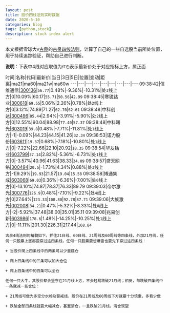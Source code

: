```yaml
---
layout: post
title: 股价四线法则实时数据
date: 2020-5-10
categories: blog
tags: [python,stock]
description: stock index alert
---
```



本文根据雪球大v[古泉](https://xueqiu.com/u/7148646888)的[古泉四线法则](https://xueqiu.com/7148646888/130498192)，计算了自己的一些自选股当前所处位置，用于持续追踪验证，帮助自己进行判断。

**说明**：下表中4线对应取值为`红色`表示最新价处于对应指标上方，属正面

时间|名称|代码|最新价|当日|3日|5日|位置|变动|距离|ma21|ma60|ma21w|ma60w
---|---|---|---|---|---|---|---|---
09:38:42|信维通信|[300136](https://xueqiu.com/S/SZ300136)|`56.77`|0.48%|-9.36%|-10.31%|处`3`线上方|0|10.09%|60.17|`55.71`|`50.56`|`42.99`
09:38:45|寒锐钴业|[300618](https://xueqiu.com/S/SZ300618)|`69.55`|5.06%|2.26%|0.78%|处`2`线上方|0|3.12%|74.89|71.27|`62.70`|`62.61`
09:38:48|中科创达|[300496](https://xueqiu.com/S/SZ300496)|`85.44`|2.94%|-3.91%|-5.90%|处`2`线上方|0|12.55%|90.04|88.98|`77.40`|`57.37`
09:38:48|中科曙光|[603019](https://xueqiu.com/S/SH603019)|`39.8`|0.48%|-7.71%|-11.81%|处`1`线上方|-1|-0.09%|44.23|44.15|41.26|`32.34`
09:38:53|诺力股份|[603611](https://xueqiu.com/S/SH603611)|`19.37`|0.68%|-7.18%|-10.80%|处`1`线上方|0|-7.22%|22.66|22.10|20.92|`18.35`
09:38:54|华友钴业|[603799](https://xueqiu.com/S/SH603799)|`37.14`|2.82%|-5.36%|-6.73%|处`1`线上方|0|-3.57%|40.96|41.63|38.33|`34.09`
09:38:57|盛天网络|[300494](https://xueqiu.com/S/SZ300494)|`20.5`|-1.73%|4.34%|0.88%|处`3`线上方|-1|9.29%|`19.93`|21.57|`19.04`|`15.58`
09:38:58|博通集成|[603068](https://xueqiu.com/S/SH603068)|`69.03`|0.36%|-6.36%|-7.00%|处`0`线上方|0|-13.10%|74.87|78.37|76.33|89.79
09:39:03|帝尔激光|[300776](https://xueqiu.com/S/SZ300776)|`126.9`|0.48%|-7.10%|-9.22%|处`4`线上方|0|27.64%|`123.33`|`100.80`|`92.78`|`87.71`
09:39:06|大族激光|[002008](https://xueqiu.com/S/SZ002008)|`34.21`|0.47%|-5.32%|-8.33%|处`0`线上方|-2|-5.92%|37.48|38.00|35.01|35.11
09:39:08|兆易创新|[603986](https://xueqiu.com/S/SH603986)|`178.6`|1.48%|-14.25%|-10.25%|处`1`线上方|0|-11.11%|201.30|226.31|217.44|`168.84`

```
古泉4线法则的精髓如下。抓住21日线、60日线、21周线及60周线等四条线，外加21月线，任何一只股票上涨都要穿过这四条线，任何一只股票要想爆雷也要先下穿过这四条线：

+ 当股价爬上四条线中的两条可以少量建仓

+ 爬上四条线中的三条可以加大仓位

+ 爬上四条线中的四条可以全仓

任何一只大牛，其股价都会坚守在21月线上方，不会轻易跌破21月线；相反，每跌破四条线中一条就减一些仓位：

+ 21周线可做为多空分水岭及警戒线，股价在21周线及60周线下方就要十分慎重，多看少做

+ 跌破全部四条线就要大幅减仓，甚至清仓，一旦跌破21月线，清仓观望
```